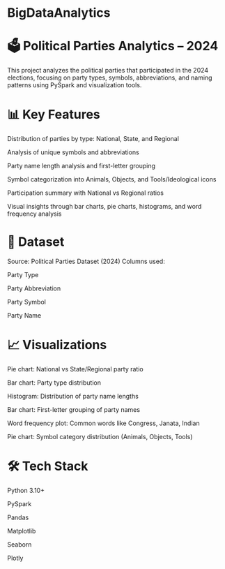 # BigDataAnalytics
# 🗳️ Political Parties Analytics – 2024

This project analyzes the political parties that participated in the 2024 elections, focusing on party types, symbols, abbreviations, and naming patterns using PySpark and visualization tools.

# 📊 Key Features

Distribution of parties by type: National, State, and Regional

Analysis of unique symbols and abbreviations

Party name length analysis and first-letter grouping

Symbol categorization into Animals, Objects, and Tools/Ideological icons

Participation summary with National vs Regional ratios

Visual insights through bar charts, pie charts, histograms, and word frequency analysis

# 📁 Dataset

Source: Political Parties Dataset (2024)
Columns used:

Party Type

Party Abbreviation

Party Symbol

Party Name

# 📈 Visualizations

Pie chart: National vs State/Regional party ratio

Bar chart: Party type distribution

Histogram: Distribution of party name lengths

Bar chart: First-letter grouping of party names

Word frequency plot: Common words like Congress, Janata, Indian

Pie chart: Symbol category distribution (Animals, Objects, Tools)

# 🛠️ Tech Stack

Python 3.10+

PySpark

Pandas

Matplotlib

Seaborn

Plotly
